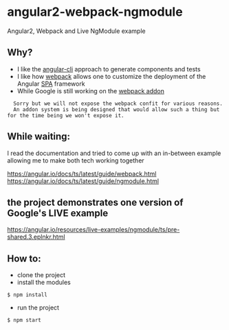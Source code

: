 # angular2-webpack-ngmodule
Angular2, Webpack and Live NgModule example

## Why?
* I like the [angular-cli](https://cli.angular.io/) approach to generate components and tests  
* I like how [webpack](webpack.github.io) allows one to customize the deployment of the Angular [SPA](https://en.wikipedia.org/wiki/Single-page_application) framework
* While Google is still working on the [webpack addon](https://github.com/angular/angular-cli/issues/1656#issuecomment-239366723)  
```
  Sorry but we will not expose the webpack confit for various reasons. 
  An addon system is being designed that would allow such a thing but for the time being we won't expose it.
```

## While waiting:  

I read the documentation and tried to come up with an in-between example allowing me to make both tech working together

https://angular.io/docs/ts/latest/guide/webpack.html
https://angular.io/docs/ts/latest/guide/ngmodule.html

## the project demonstrates one version of Google's LIVE example

https://angular.io/resources/live-examples/ngmodule/ts/pre-shared.3.eplnkr.html

## How to:

* clone the project
* install the modules
```
$ npm install
```
* run the project
```
$ npm start
```
